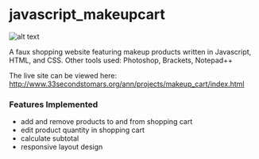 # javascript_makeupcart
![alt text](http://33secondstomars.org/ann/projects/screenshots/makeup_cart.jpg)

A faux shopping website featuring makeup products written in Javascript, HTML, and CSS. Other tools used: Photoshop, Brackets, Notepad++

The live site can be viewed here: http://www.33secondstomars.org/ann/projects/makeup_cart/index.html

### Features Implemented
- add and remove products to and from shopping cart
- edit product quantity in shopping cart
- calculate subtotal
- responsive layout design

